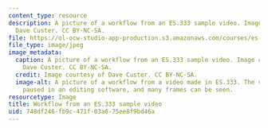 ```yaml
---
content_type: resource
description: A picture of a workflow from an ES.333 sample video. Image courtesy of
  Dave Custer. CC BY-NC-SA.
file: https://ol-ocw-studio-app-production.s3.amazonaws.com/courses/es-333-producing-educational-videos-spring-2015/748df246fb9c471f03a675ee8f9bd46a_ES-333s15.jpg
file_type: image/jpeg
image_metadata:
  caption: A picture of a workflow from an ES.333 sample video. Image courtesy of
    Dave Custer. CC BY-NC-SA.
  credit: Image courtesy of Dave Custer. CC BY-NC-SA.
  image-alt: A picture of a workflow from a video made in ES.333. The video has been
    paused in an editing software, and many frames can be seen.
resourcetype: Image
title: Workflow from an ES.333 sample video
uid: 748df246-fb9c-471f-03a6-75ee8f9bd46a
---
```

